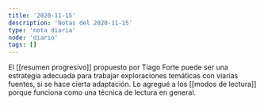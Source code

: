 ```yaml
---
title: '2020-11-15'
description: 'Notas del 2020-11-15'
type: 'nota diaria'
node: 'diario'
tags: []
---
```


El [[resumen progresivo]] propuesto por Tiago Forte puede ser una estrategia adecuada para trabajar exploraciones temáticas con viarias fuentes, si se hace cierta adaptación. Lo agregué a los [[modos de lectura]] porque funciona como una técnica de lectura en general.

